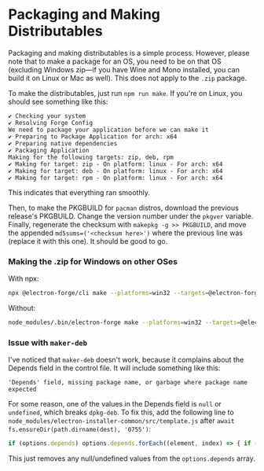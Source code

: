 # Packaging and Making Distributables

Packaging and making distributables is a simple process. However, please note that to make a package for an OS, you need to be on that OS \(excluding Windows zip—if you have Wine and Mono installed, you can build it on Linux or Mac as well\). This does not apply to the `.zip` package.

To make the distributables, just run `npm run make`. If you're on Linux, you should see something like this:

```text
✔ Checking your system
✔ Resolving Forge Config
We need to package your application before we can make it
✔ Preparing to Package Application for arch: x64
✔ Preparing native dependencies
✔ Packaging Application
Making for the following targets: zip, deb, rpm
✔ Making for target: zip - On platform: linux - For arch: x64
✔ Making for target: deb - On platform: linux - For arch: x64
✔ Making for target: rpm - On platform: linux - For arch: x64
```

This indicates that everything ran smoothly.

Then, to make the PKGBUILD for `pacman` distros, download the previous release's PKGBUILD. Change the version number under the `pkgver` variable. Finally, regenerate the checksum with `makepkg -g >> PKGBUILD`, and move the appended `md5sums=('<checksum here>')` where the previous line was \(replace it with this one\). It should be good to go.

### Making the .zip for Windows on other OSes

With npx:

```bash
npx @electron-forge/cli make --platforms=win32 --targets=@electron-forge/maker-zip
```

Without:

```bash
node_modules/.bin/electron-forge make --platforms=win32 --targets=@electron-forge/maker-zip
```

### Issue with `maker-deb`

I've noticed that `maker-deb` doesn't work, because it complains about the Depends field in the control file. It will include something like this:

```text
'Depends' field, missing package name, or garbage where package name expected
```

For some reason, one of the values in the Depends field is `null` or `undefined`, which breaks `dpkg-deb`. To fix this, add the following line to `node_modules/electron-installer-common/src/template.js` after `await fs.ensureDir(path.dirname(dest), '0755')`:

```javascript
if (options.depends) options.depends.forEach((element, index) => { if (!element) options.depends.splice(index, 1) })
```

This just removes any null/undefined values from the `options.depends` array.

